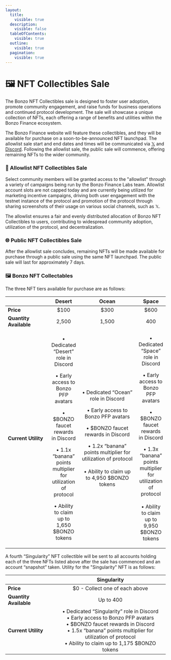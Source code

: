 ```yaml
---
layout:
  title:
    visible: true
  description:
    visible: false
  tableOfContents:
    visible: true
  outline:
    visible: true
  pagination:
    visible: true
---
```


# 🖼️ NFT Collectibles Sale

The Bonzo NFT Collectibles sale is designed to foster user adoption, promote community engagement, and raise funds for business operations and continued protocol development. The sale will showcase a unique collection of NFTs, each offering a range of benefits and utilities within the Bonzo Finance ecosystem.

The Bonzo Finance website will feature these collectibles, and they will be available for purchase on a soon-to-be-announced NFT launchpad. The allowlist sale start and end dates and times will be communicated via [𝕏](https://www.x.com/bonzo\_finance) and [Discord](https://www.bonzo.finance/discord). Following the allowlist sale, the public sale will commence, offering remaining NFTs to the wider community.

### **🏁 Allowlist NFT Collectibles Sale**&#x20;

Select community members will be granted access to the "allowlist" through a variety of campaigns being run by the Bonzo Finance Labs team. Allowlist account slots are not capped today and are currently being utilized for marketing incentive campaigns, driving both user engagement with the testnet instance of the protocol and promotion of the protocol through sharing screenshots of their usage on various social channels, such as 𝕏.

The allowlist ensures a fair and evenly distributed allocation of Bonzo NFT Collectibles to users, contributing to widespread community adoption, utilization of the protocol, and decentralization.

### **🌐 Public NFT Collectibles Sale**

After the allowlist sale concludes, remaining NFTs will be made available for purchase through a public sale using the same NFT launchpad. The public sale will last for approximately 7 days.

### **🖼️ Bonzo NFT Collectables**

The three NFT tiers available for purchase are as follows:

<table><thead><tr><th width="140"></th><th align="center">Desert</th><th width="200" align="center">Ocean</th><th align="center">Space</th></tr></thead><tbody><tr><td><strong>Price</strong></td><td align="center">$100</td><td align="center">$300</td><td align="center">$600</td></tr><tr><td><strong>Quantity Available</strong></td><td align="center">2,500</td><td align="center">1,500</td><td align="center">400</td></tr><tr><td><strong>Current Utility</strong></td><td align="center"><p>• Dedicated “Desert” role in Discord</p><p></p><p>• Early access to Bonzo PFP avatars</p><p></p><p>• $BONZO faucet rewards in Discord</p><p></p><p>• 1.1x “banana” points multiplier for utilization of protocol</p><p></p><p>• Ability to claim up to 1,650 $BONZO tokens</p></td><td align="center"><p>• Dedicated “Ocean” role in Discord<br></p><p>• Early access to Bonzo PFP avatars<br></p><p>• $BONZO faucet rewards in Discord<br></p><p>• 1.2x “banana” points multiplier for utilization of protocol<br><br>• Ability to claim up to 4,950 $BONZO tokens<br></p></td><td align="center"><p>• Dedicated “Space” role in Discord<br></p><p>• Early access to Bonzo PFP avatars<br></p><p>• $BONZO faucet rewards in Discord<br></p><p>• 1.3x “banana” points multiplier for utilization of protocol<br><br>• Ability to claim up to 9,950 $BONZO tokens</p></td></tr></tbody></table>

A fourth “Singularity” NFT collectible will be sent to all accounts holding each of the three NFTs listed above after the sale has commenced and an account “snapshot” taken. Utility for the "Singularity" NFT is as follows:&#x20;

<table><thead><tr><th width="140"></th><th align="center">Singularity</th></tr></thead><tbody><tr><td><strong>Price</strong></td><td align="center">$0 - Collect one of each above</td></tr><tr><td><strong>Quantity Available</strong></td><td align="center">Up to 400</td></tr><tr><td><strong>Current Utility</strong></td><td align="center">• Dedicated “Singularity” role in Discord <br>• Early access to Bonzo PFP avatars <br>• $BONZO faucet rewards in Discord <br>• 1.5x “banana” points multiplier for utilization of protocol<br>• Ability to claim up to 1,175 $BONZO tokens</td></tr></tbody></table>
